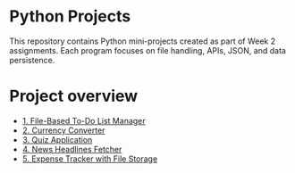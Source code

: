 # Python Projects
This repository contains Python mini-projects created as part of Week 2 assignments.
Each program focuses on file handling, APIs, JSON, and data persistence.
# Project overview
- [1. File-Based To-Do List Manager](https://github.com/poorviruhela41-cloud/week2-task--Poorvi-Ruhela-/blob/main/TO%20DO%20LIST.MD)
- [2. Currency Converter](https://github.com/poorviruhela41-cloud/week2-task--Poorvi-Ruhela-/blob/main/Currency%20Convertor%20.md)
- [3. Quiz Application](https://github.com/poorviruhela41-cloud/week2-task--Poorvi-Ruhela-/blob/main/Quiz%20application%20.md)
- [4. News Headlines Fetcher](https://github.com/poorviruhela41-cloud/week2-task--Poorvi-Ruhela-/blob/main/News%20Headline%20Fetcher.md)
- [5. Expense Tracker with File Storage](https://github.com/poorviruhela41-cloud/week2-task--Poorvi-Ruhela-/blob/main/Basic%20Expense%20Tracker.md)
